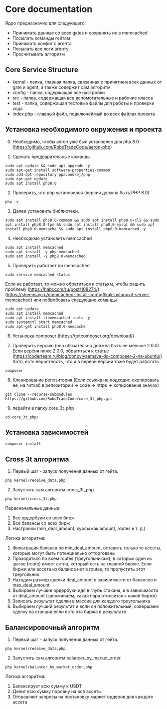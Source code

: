 # Core documentation
Ядро предназначно для следующего:
- Принимать данные со всех gates и сохранять их в memcached
- Посылать команды гейтам
- Принимать конфиг с агента
- Посылать все логи агенту
- Просчитывать алгоритм

## Core Service Structure
- kernel - папка, главная папка, связанная с принятием всех данных от gate и agent, а также содержит сам алгоритм
- config - папка, содержащая все настройки
- src - папка, содержащая все вспомогательные и рабочие класса
- test - папка, содержащая тестовые файлы для работы и проверки кода
- index.php - главный файл, подключеймый во всех файлах проекта

## Установка необходимого окружения и проекта
0. Необходимо, чтобы aeron уже был установлен для php 8.0
(https://github.com/RoboTradeCode/aeron-php)


1. Сделать предварительные команды
```shell
sudo apt update && sudo apt upgrade -y
sudo apt-get install software-properties-common
sudo add-apt-repository ppa:ondrej/php
sudo apt-get update
sudo apt install php8.0
```

2. Проверить, что php установился (версия должна быть PHP 8.0)
```shell
php -v
```

3. Далее установить библиотеки.
```shell
sudo apt install php8.0-common && sudo apt install php8.0-cli && sudo apt install php8.0-fpm && sudo apt install php8.0-mysql && sudo apt install php8.0-memcache && sudo apt install php8.0-memcached -y
```

4. Необходимо установить memcached
```shell
sudo apt install memcached
sudo apt install -y php-memcached
sudo apt install -y php8.0-memcached
```

5. Проверить работает ли memcached 
```shell
sudo service memcached status
```
Если не работает, то можно обратиться к статьям, чтобы решить проблему
(https://habr.com/ru/post/108274/)
(https://sheensay.ru/memcached-install-config#kak-ustanovit-server-memcached)
или побробовать следующие команды
```shell
sudo apt update
sudo apt install memcached
sudo apt install libmemcached-tools -y
sudo systemctl start memcached
sudo apt-get install php8.0-memcache
```

6. Установка composer (https://getcomposer.org/download/)

7. Проверить версию (она обязательно должна быть не меньше 2.0.0)
Если версия ниже 2.0.0, обратиться к статье (https://coderteam.ru/blog/obnovlyaemsya-do-composer-2-na-ubuntu/)
Хотя, есть вероятность, что и в первой версии тоже будет работать.
```shell
composer
```

8. Клонирование репозитория (Если ссылка не подходит, скопировать ее, на гитхаб в репозитории -> code -> https -> копирование значок)
```shell
git clone --recurse-submodules https://github.com/RoboTradeCode/core_3t_php.git
```

9. перейти в папку core_3t_php
```shell
cd core_3t_php/
```

## Установка зависимостей
```shell
composer install
```

## Cross 3t алгоритма
1. Первый шаг - запуск получения данных от гейта.
```shell
php kernel/receive_data.php
```

2. Запустить сам алгоритм cross_3t_php.
```shell
php kernel/cross_3t.php
```

Первоначальные данные:
1) Все ордербуки со всех бирж
2) Все балансы со всех бирж
3) Настройки (min_deal_amount, курсы как amount, routes и т. д.)

Логика алгоритма:
1) Фильтрация баланса по min_deal_amount, оставить только те ассеты, которые могут быть потенциально отторгованы
2) Проходиться по всем routes (треугольникам), в которых один из шагов (route) имеет актив, который есть на главной бирже. Если биржи или ассета из баланса нет в routes, то пропустить этот треугольник
3) Находим размер сделки deal_amount в зависимости от балансов и max_deal_amount
4) Выбираем лучшие ордербуки идя в глубь стакана, и в зависимости от deal_amount (запоминаем, какая пара относится к какой бирже)
5) Записать результат сделки в массив для каждого треугольника
6) Выбираем лучший результат и если он положительный, совершаем сделку на станции если есть эта биржа в результате

## Балансировочный алгоритм
1. Первый шаг - запуск получения данных от гейта.
```shell
php kernel/receive_data.php
```

2. Запустить сам алгоритм balancer_by_market_order.
```shell
php kernel/balancer_by_market_order.php
```

Логика алгоритма:
1) Балансирует всю сумму к USDT
2) Делит всю сумму поровну на все ассеты
3) Отправляет запросы на постановку маркет ордеров для каждого ассета
